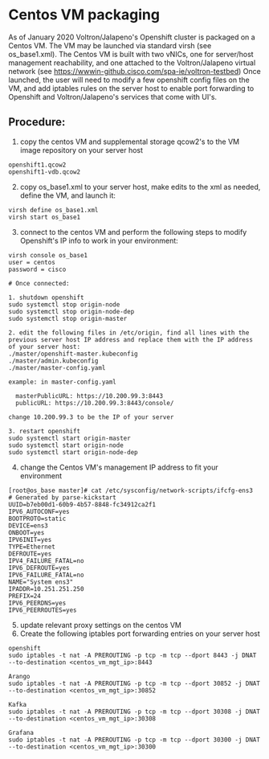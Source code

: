 # Centos VM packaging
As of January 2020 Voltron/Jalapeno's Openshift cluster is packaged on a Centos VM.  The VM may be launched via standard virsh (see os_base1.xml).  The Centos VM is built with two vNICs, one for server/host management reachability, and one attached to the Voltron/Jalapeno virtual network (see https://wwwin-github.cisco.com/spa-ie/voltron-testbed)
Once launched, the user will need to modify a few openshift config files on the VM, and add iptables rules on the server host to enable port forwarding
to Openshift and Voltron/Jalapeno's services that come with UI's.

## Procedure:
1. copy the centos VM and supplemental storage qcow2's to the VM image repository on your server host
```
openshift1.qcow2
openshift1-vdb.qcow2
```

2. copy os_base1.xml to your server host, make edits to the xml as needed, define the VM, and launch it:
```
virsh define os_base1.xml
virsh start os_base1
```
3. connect to the centos VM and perform the following steps to modify Openshift's IP info to work in your environment:
```
virsh console os_base1
user = centos
password = cisco

# Once connected:

1. shutdown openshift
sudo systemctl stop origin-node
sudo systemctl stop origin-node-dep
sudo systemctl stop origin-master

2. edit the following files in /etc/origin, find all lines with the previous server host IP address and replace them with the IP address of your server host:
./master/openshift-master.kubeconfig
./master/admin.kubeconfig
./master/master-config.yaml

example: in master-config.yaml

  masterPublicURL: https://10.200.99.3:8443
  publicURL: https://10.200.99.3:8443/console/

change 10.200.99.3 to be the IP of your server

3. restart openshift
sudo systemctl start origin-master
sudo systemctl start origin-node
sudo systemctl start origin-node-dep
```

4. change the Centos VM's management IP address to fit your environment
```
[root@os_base master]# cat /etc/sysconfig/network-scripts/ifcfg-ens3
# Generated by parse-kickstart
UUID=b7eb00d1-60b9-4b57-8848-fc34912ca2f1
IPV6_AUTOCONF=yes
BOOTPROTO=static
DEVICE=ens3
ONBOOT=yes
IPV6INIT=yes
TYPE=Ethernet
DEFROUTE=yes
IPV4_FAILURE_FATAL=no
IPV6_DEFROUTE=yes
IPV6_FAILURE_FATAL=no
NAME="System ens3"
IPADDR=10.251.251.250
PREFIX=24
IPV6_PEERDNS=yes
IPV6_PEERROUTES=yes

```

5. update relevant proxy settings on the centos VM
6. Create the following iptables port forwarding entries on your server host

```
openshift
sudo iptables -t nat -A PREROUTING -p tcp -m tcp --dport 8443 -j DNAT --to-destination <centos_vm_mgt_ip>:8443

Arango
sudo iptables -t nat -A PREROUTING -p tcp -m tcp --dport 30852 -j DNAT --to-destination <centos_vm_mgt_ip>:30852

Kafka
sudo iptables -t nat -A PREROUTING -p tcp -m tcp --dport 30308 -j DNAT --to-destination <centos_vm_mgt_ip>:30308

Grafana
sudo iptables -t nat -A PREROUTING -p tcp -m tcp --dport 30300 -j DNAT --to-destination <centos_vm_mgt_ip>:30300
```
